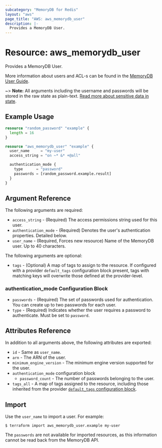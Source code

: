```yaml
---
subcategory: "MemoryDB for Redis"
layout: "aws"
page_title: "AWS: aws_memorydb_user"
description: |-
  Provides a MemoryDB User.
---
```


# Resource: aws_memorydb_user

Provides a MemoryDB User.

More information about users and ACL-s can be found in the [MemoryDB User Guide](https://docs.aws.amazon.com/memorydb/latest/devguide/clusters.acls.html).

~> **Note:** All arguments including the username and passwords will be stored in the raw state as plain-text.
[Read more about sensitive data in state](https://www.terraform.io/docs/state/sensitive-data.html).

## Example Usage

```terraform
resource "random_password" "example" {
  length = 16
}

resource "aws_memorydb_user" "example" {
  user_name     = "my-user"
  access_string = "on ~* &* +@all"

  authentication_mode {
    type      = "password"
    passwords = [random_password.example.result]
  }
}
```

## Argument Reference

The following arguments are required:

* `access_string` - (Required) The access permissions string used for this user.
* `authentication_mode` - (Required) Denotes the user's authentication properties. Detailed below.
* `user_name` - (Required, Forces new resource) Name of the MemoryDB user. Up to 40 characters.

The following arguments are optional:

* `tags` - (Optional) A map of tags to assign to the resource. If configured with a provider `default_tags` configuration block present, tags with matching keys will overwrite those defined at the provider-level.

### authentication_mode Configuration Block

* `passwords` - (Required) The set of passwords used for authentication. You can create up to two passwords for each user.
* `type` - (Required) Indicates whether the user requires a password to authenticate. Must be set to `password`.

## Attributes Reference

In addition to all arguments above, the following attributes are exported:

* `id` - Same as `user_name`.
* `arn` - The ARN of the user.
* `minimum_engine_version` - The minimum engine version supported for the user.
* `authentication_mode` configuration block
    * `password_count` - The number of passwords belonging to the user.
* `tags_all` - A map of tags assigned to the resource, including those inherited from the provider [`default_tags` configuration block](https://registry.terraform.io/providers/hashicorp/aws/latest/docs#default_tags-configuration-block).

## Import

Use the `user_name` to import a user. For example:

```
$ terraform import aws_memorydb_user.example my-user
```

The `passwords` are not available for imported resources, as this information cannot be read back from the MemoryDB API.
